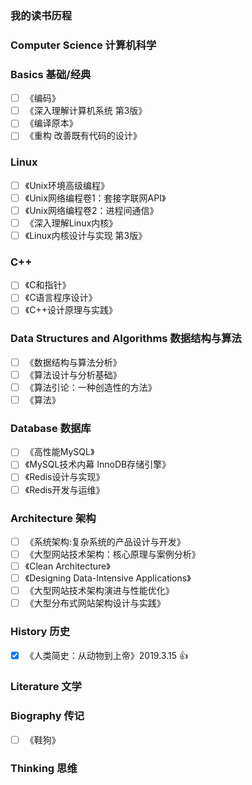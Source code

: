 ### 我的读书历程

### Computer Science 计算机科学

### Basics  基础/经典
- [ ] 《编码》
- [ ] 《深入理解计算机系统 第3版》
- [ ] 《编译原本》
- [ ] 《重构 改善既有代码的设计》

### Linux

- [ ] 《Unix环境高级编程》
- [ ] 《Unix网络编程卷1：套接字联网API》 
- [ ] 《Unix网络编程卷2：进程间通信》 
- [ ] 《深入理解Linux内核》 
- [ ] 《Linux内核设计与实现 第3版》

### C++

- [ ] 《C和指针》
- [ ] 《C语言程序设计》
- [ ] 《C++设计原理与实践》

### Data Structures and Algorithms  数据结构与算法

- [ ] 《数据结构与算法分析》
- [ ] 《算法设计与分析基础》
- [ ] 《算法引论：一种创造性的方法》
- [ ] 《算法》

### Database  数据库

- [ ] 《高性能MySQL》 
- [ ] 《MySQL技术内幕 InnoDB存储引擎》
- [ ] 《Redis设计与实现》
- [ ] 《Redis开发与运维》

### Architecture  架构

- [ ] 《系统架构:复杂系统的产品设计与开发》
- [ ] 《大型网站技术架构：核心原理与案例分析》
- [ ] 《Clean Architecture》
- [ ] 《Designing Data-Intensive Applications》 
- [ ] 《大型网站技术架构演进与性能优化》
- [ ] 《大型分布式网站架构设计与实践》 

### History  历史
- [x] 《人类简史：从动物到上帝》2019.3.15 :+1:

### Literature  文学

### Biography  传记
- [ ] 《鞋狗》

### Thinking  思维

